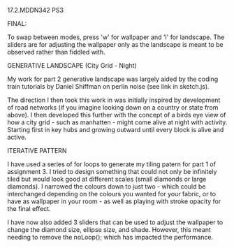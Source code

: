 17.2.MDDN342 PS3

FINAL:

To swap between modes, press 'w' for wallpaper and 'l' for landscape. The sliders are for adjusting the wallpaper only as the landscape is meant to be observed rather than fiddled with.


GENERATIVE LANDSCAPE (City Grid - Night)

My work for part 2 generative landscape was largely aided by the coding train tutorials by Daniel Shiffman on perlin noise (see link in sketch.js). 

The direction I then took this work in was initially inspired by development of road networks (if you imagine looking down on a country or state from above). I then developed this further with the concept of a birds eye view of how a city grid - such as manhatten - might come alive at night with activity. Starting first in key hubs and growing outward until every block is alive and active.
 

ITERATIVE PATTERN

I have used a series of for loops to generate my tiling patern for part 1 of assignment 3. I tried to design something that could not only be infinitely tiled but would look good at different scales (small diamonds or large diamonds). I narrowed the colours down to just two - which could be interchanged depending on the colours you wanted for your fabric, or to have as wallpaper in your room - as well as playing with stroke opacity for the final effect.

I have now also added 3 sliders that can be used to adjust the wallpaper to change the diamond size, ellipse size, and shade. However, this meant needing to remove the noLoop(); which has impacted the performance.




